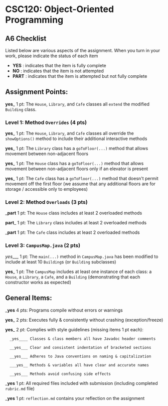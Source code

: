 # CSC120: Object-Oriented Programming
## A6 Checklist

Listed below are various aspects of the assignment.  When you turn in your work, please indicate the status of each item

- **YES** : indicates that the item is fully complete
- **NO** : indicates that the item is not attempted
- **PART** : indicates that the item is attempted but not fully complete


## Assignment Points:

__yes___ 1 pt: The `House`, `Library`, and `Cafe` classes all `extend` the modified `Building` class.

### Level 1: Method `Overrides` (4 pts)

__yes___ 1 pt: The `House`, `Library`, and `Cafe` classes all override the `showOptions()` method to include their additional interactive methods

__yes___ 1 pt: The `Library` class has a `goToFloor(...)` method that allows movement between non-adjacent floors

__yes___ 1 pt: The `House` class has a `goToFloor(...)` method that allows movement between non-adjacent floors only if an elevator is present

__yes___ 1 pt: The `Cafe` class has a `goToFloor(...)` method that doesn't permit movement off the first floor (we assume that any additional floors are for storage / accessible only to employees)

### Level 2: Method `Overloads` (3 pts)

___part__ 1 pt: The `House` class includes at least 2 overloaded methods

__part___ 1 pt: The `Library` class includes at least 2 overloaded methods

___part__ 1 pt: The `Cafe` class includes at least 2 overloaded methods

### Level 3: `CampusMap.java` (2 pts)

_yes____ 1 pt: The `main(...)` method in `CampusMap.java` has been modified to include at least 10 `Building`s (or `Building` subclasses)

__yes___ 1 pt: The `CampusMap` includes at least one instance of each class: a `House`, a `Library`, a `Cafe`, and a `Building` (demonstrating that each constructor works as expected)



## General Items:

___yes__ 4 pts: Programs compile without errors or warnings

__yes___ 2 pts: Executes fully & consistently without crashing (exception/freeze)

__yes___ 2 pt: Complies with style guidelines (missing items 1 pt each):

      _yes____ Classes & class members all have Javadoc header comments

      __yes___ Clear and consistent indentation of bracketed sections

      __yes___ Adheres to Java conventions on naming & capitalization

      ___yes__ Methods & variables all have clear and accurate names

      __yes___ Methods avoid confusing side effects

___yes__ 1 pt: All required files included with submission (including completed `rubric.md` file)

___yes__ 1 pt: `reflection.md` contains your reflection on the assignment
